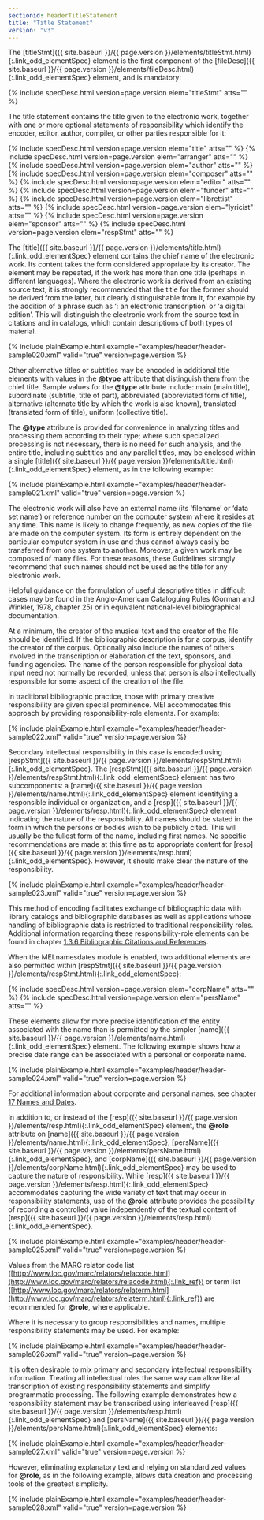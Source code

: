 ```yaml
---
sectionid: headerTitleStatement
title: "Title Statement"
version: "v3"
---
```




The [titleStmt]({{ site.baseurl }}/{{ page.version }}/elements/titleStmt.html){:.link_odd_elementSpec} element is the first component of the [fileDesc]({{ site.baseurl }}/{{ page.version }}/elements/fileDesc.html){:.link_odd_elementSpec} element, and is mandatory:



{% include specDesc.html version=page.version elem="titleStmt" atts="" %}



The title statement contains the title given to the electronic work, together with
one or
more optional statements of responsibility which identify the encoder, editor, author,
compiler, or other parties responsible for it:



{% include specDesc.html version=page.version elem="title" atts="" %}
{% include specDesc.html version=page.version elem="arranger" atts="" %}
{% include specDesc.html version=page.version elem="author" atts="" %}
{% include specDesc.html version=page.version elem="composer" atts="" %}
{% include specDesc.html version=page.version elem="editor" atts="" %}
{% include specDesc.html version=page.version elem="funder" atts="" %}
{% include specDesc.html version=page.version elem="librettist" atts="" %}
{% include specDesc.html version=page.version elem="lyricist" atts="" %}
{% include specDesc.html version=page.version elem="sponsor" atts="" %}
{% include specDesc.html version=page.version elem="respStmt" atts="" %}



The [title]({{ site.baseurl }}/{{ page.version }}/elements/title.html){:.link_odd_elementSpec} element contains the chief name of the electronic work. Its
content takes the form considered appropriate by its creator. The element may be repeated,
if the work has more than one title (perhaps in different languages). Where the electronic
work is derived from an existing source text, it is strongly recommended that the
title for
the former should be derived from the latter, but clearly distinguishable from it,
for
example by the addition of a phrase such as ‘: an electronic transcription’ or ‘a
digital
edition’. This will distinguish the electronic work from the source text in citations
and in
catalogs, which contain descriptions of both types of material.

{% include plainExample.html example="examples/header/header-sample020.xml" valid="true" version=page.version %}

Other alternative titles or subtitles may be encoded in additional title elements
with
values in the **@type** attribute that distinguish them from the chief title. Sample
values for the **@type** attribute include: main (main title), subordinate (subtitle,
title of part), abbreviated (abbreviated form of title), alternative (alternate title
by
which the work is also known), translated (translated form of title), uniform (collective
title).

The **@type** attribute is provided for convenience in analyzing titles and
processing them according to their type; where such specialized processing is not
necessary,
there is no need for such analysis, and the entire title, including subtitles and
any
parallel titles, may be enclosed within a single [title]({{ site.baseurl }}/{{ page.version }}/elements/title.html){:.link_odd_elementSpec} element, as in
the following example:

{% include plainExample.html example="examples/header/header-sample021.xml" valid="true" version=page.version %}

The electronic work will also have an external name (its ‘filename’ or ‘data set name’)
or
reference number on the computer system where it resides at any time. This name is
likely to
change frequently, as new copies of the file are made on the computer system. Its
form is
entirely dependent on the particular computer system in use and thus cannot always
easily be
transferred from one system to another. Moreover, a given work may be composed of
many
files. For these reasons, these Guidelines strongly recommend that such names should
not be
used as the title for any electronic work.

Helpful guidance on the formulation of useful descriptive titles in difficult cases
may be
found in the Anglo-American Cataloguing Rules (Gorman and Winkler, 1978, chapter 25)
or in
equivalent national-level bibliographical documentation.

At a minimum, the creator of the musical text and the creator of the file should be
identified. If the bibliographic description is for a corpus, identify the creator
of the
corpus. Optionally also include the names of others involved in the transcription
or
elaboration of the text, sponsors, and funding agencies. The name of the person responsible
for physical data input need not normally be recorded, unless that person is also
intellectually responsible for some aspect of the creation of the file.

In traditional bibliographic practice, those with primary creative responsibility
are given
special prominence. MEI accommodates this approach by providing responsibility-role
elements. For example:

{% include plainExample.html example="examples/header/header-sample022.xml" valid="true" version=page.version %}

Secondary intellectual responsibility in this case is encoded using [respStmt]({{ site.baseurl }}/{{ page.version }}/elements/respStmt.html){:.link_odd_elementSpec}. The [respStmt]({{ site.baseurl }}/{{ page.version }}/elements/respStmt.html){:.link_odd_elementSpec} element has two subcomponents: a [name]({{ site.baseurl }}/{{ page.version }}/elements/name.html){:.link_odd_elementSpec} element identifying a responsible individual or organization, and a
[resp]({{ site.baseurl }}/{{ page.version }}/elements/resp.html){:.link_odd_elementSpec} element indicating the nature of the responsibility. All names
should be stated in the form in which the persons or bodies wish to be publicly cited.
This
will usually be the fullest form of the name, including first names. No specific
recommendations are made at this time as to appropriate content for [resp]({{ site.baseurl }}/{{ page.version }}/elements/resp.html){:.link_odd_elementSpec}. However, it should make clear the nature of the responsibility.

{% include plainExample.html example="examples/header/header-sample023.xml" valid="true" version=page.version %}

This method of encoding facilitates exchange of bibliographic data with library catalogs
and bibliographic databases as well as applications whose handling of bibliographic
data is
restricted to traditional responsibility roles. Additional information regarding these
responsibility-role elements can be found in chapter <a class="link_ptr" title="Bibliographic Citations and References" href="{{ site.baseurl }}/{{ page.version }}/guidelines/shared.html#sharedBibliographicCitations">1.3.6 Bibliographic Citations and References</a>.

When the MEI.namesdates module is enabled, two additional elements are also permitted
within [respStmt]({{ site.baseurl }}/{{ page.version }}/elements/respStmt.html){:.link_odd_elementSpec}:



{% include specDesc.html version=page.version elem="corpName" atts="" %}
{% include specDesc.html version=page.version elem="persName" atts="" %}



These elements allow for more precise identification of the entity associated with
the name
than is permitted by the simpler [name]({{ site.baseurl }}/{{ page.version }}/elements/name.html){:.link_odd_elementSpec} element. The following example
shows how a precise date range can be associated with a personal or corporate name.

{% include plainExample.html example="examples/header/header-sample024.xml" valid="true" version=page.version %}

For additional information about corporate and personal names, see chapter 
<a class="link_ptr" title="Names and Dates" href="{{ site.baseurl }}/{{ page.version }}/guidelines/namesDates.html">17 Names and Dates</a>.

In addition to, or instead of the [resp]({{ site.baseurl }}/{{ page.version }}/elements/resp.html){:.link_odd_elementSpec} element, the **@role**
attribute on [name]({{ site.baseurl }}/{{ page.version }}/elements/name.html){:.link_odd_elementSpec}, [persName]({{ site.baseurl }}/{{ page.version }}/elements/persName.html){:.link_odd_elementSpec}, and [corpName]({{ site.baseurl }}/{{ page.version }}/elements/corpName.html){:.link_odd_elementSpec} may be used to capture the nature of responsibility. While [resp]({{ site.baseurl }}/{{ page.version }}/elements/resp.html){:.link_odd_elementSpec} accommodates capturing the wide variety of text that may occur in
responsibility statements, use of the **@role** attribute provides the possibility of
recording a controlled value independently of the textual content of [resp]({{ site.baseurl }}/{{ page.version }}/elements/resp.html){:.link_odd_elementSpec}.

{% include plainExample.html example="examples/header/header-sample025.xml" valid="true" version=page.version %}

Values from the MARC relator code list ([http://www.loc.gov/marc/relators/relacode.html](http://www.loc.gov/marc/relators/relacode.html){:.link_ref}) or term list ([http://www.loc.gov/marc/relators/relaterm.html](http://www.loc.gov/marc/relators/relaterm.html){:.link_ref}) are recommended for
**@role**, where applicable.

Where it is necessary to group responsibilities and names, multiple responsibility
statements may be used. For example:

{% include plainExample.html example="examples/header/header-sample026.xml" valid="true" version=page.version %}

It is often desirable to mix primary and secondary intellectual responsibility information.
Treating all intellectual roles the same way can allow literal transcription of existing
responsibility statements and simplify programmatic processing. The following example
demonstrates how a responsibility statement may be transcribed using interleaved [resp]({{ site.baseurl }}/{{ page.version }}/elements/resp.html){:.link_odd_elementSpec} and [persName]({{ site.baseurl }}/{{ page.version }}/elements/persName.html){:.link_odd_elementSpec} elements:

{% include plainExample.html example="examples/header/header-sample027.xml" valid="true" version=page.version %}

However, eliminating explanatory text and relying on standardized values for
**@role**, as in the following example, allows data creation and processing tools of
the greatest simplicity.

{% include plainExample.html example="examples/header/header-sample028.xml" valid="true" version=page.version %}

